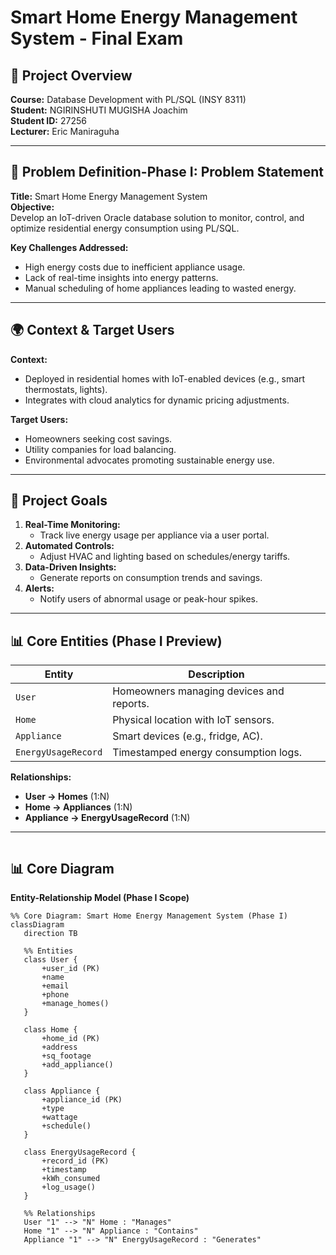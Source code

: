 # Smart Home Energy Management System - Final Exam 

## 📌 Project Overview
**Course:** Database Development with PL/SQL (INSY 8311)  
**Student:** NGIRINSHUTI MUGISHA Joachim  
**Student ID:** 27256  
**Lecturer:** Eric Maniraguha  


---

## 🎯 Problem Definition-Phase I: Problem Statement
**Title:** Smart Home Energy Management System  
**Objective:**  
Develop an IoT-driven Oracle database solution to monitor, control, and optimize residential energy consumption using PL/SQL.  

**Key Challenges Addressed:**  
- High energy costs due to inefficient appliance usage.  
- Lack of real-time insights into energy patterns.  
- Manual scheduling of home appliances leading to wasted energy.  

---

## 🌍 Context & Target Users
**Context:**  
- Deployed in residential homes with IoT-enabled devices (e.g., smart thermostats, lights).  
- Integrates with cloud analytics for dynamic pricing adjustments.  

**Target Users:**  
- Homeowners seeking cost savings.  
- Utility companies for load balancing.  
- Environmental advocates promoting sustainable energy use.  

---

## 🚀 Project Goals
1. **Real-Time Monitoring:**  
   - Track live energy usage per appliance via a user portal.  
2. **Automated Controls:**  
   - Adjust HVAC and lighting based on schedules/energy tariffs.  
3. **Data-Driven Insights:**  
   - Generate reports on consumption trends and savings.  
4. **Alerts:**  
   - Notify users of abnormal usage or peak-hour spikes.  

---

## 📊 Core Entities (Phase I Preview)
| Entity               | Description                                  |
|----------------------|----------------------------------------------|
| `User`               | Homeowners managing devices and reports.     |
| `Home`               | Physical location with IoT sensors.          |
| `Appliance`          | Smart devices (e.g., fridge, AC).            |
| `EnergyUsageRecord`  | Timestamped energy consumption logs.         |

**Relationships:**  
- **User → Homes** (1:N)  
- **Home → Appliances** (1:N)  
- **Appliance → EnergyUsageRecord** (1:N)  

---

 ``` 
  ``` 
## 📊 Core Diagram  
**Entity-Relationship Model (Phase I Scope)**  
 ```  
 %% Core Diagram: Smart Home Energy Management System (Phase I)
classDiagram
    direction TB

    %% Entities
    class User {
        +user_id (PK)
        +name
        +email
        +phone
        +manage_homes()
    }

    class Home {
        +home_id (PK)
        +address
        +sq_footage
        +add_appliance()
    }

    class Appliance {
        +appliance_id (PK)
        +type
        +wattage
        +schedule()
    }

    class EnergyUsageRecord {
        +record_id (PK)
        +timestamp
        +kWh_consumed
        +log_usage()
    }

    %% Relationships
    User "1" --> "N" Home : "Manages"
    Home "1" --> "N" Appliance : "Contains"
    Appliance "1" --> "N" EnergyUsageRecord : "Generates"
 ``` 
